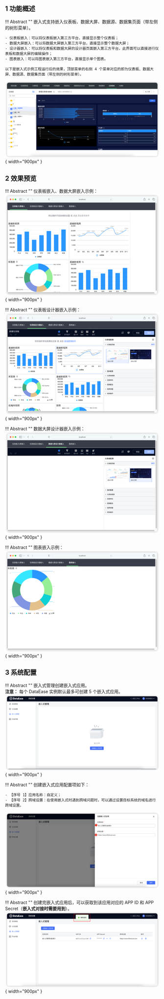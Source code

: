 ## 1 功能概述

!!! Abstract ""
    嵌入式支持嵌入仪表板、数据大屏、数据源、数据集页面（带左侧的树形菜单）。

    - 仪表板嵌入：可以将仪表板嵌入第三方平台，直接显示整个仪表板；
    - 数据大屏嵌入：可以将数据大屏嵌入第三方平台，直接显示整个数据大屏；
    - 设计器嵌入：可以将仪表板和数据大屏的设计器页面嵌入第三方平台，此界面可以直接进行仪表板和数据大屏的编辑操作；
    - 图表嵌入：可以将图表嵌入第三方平台，直接显示单个图表。
    
    以下是嵌入式示例工程运行后的效果，顶部菜单的右侧 4 个菜单对应的即为仪表板、数据大屏、数据源、数据集页面（带左侧的树形菜单）。

![资源预览](../img/xpack/嵌入式增强.png){ width="900px" }

## 2 效果预览

!!! Abstract ""
    仪表板嵌入、数据大屏嵌入示例：    
![资源预览](../img/xpack/multidimensional_embedding/ResourceView.png){ width="900px" }

!!! Abstract ""
    仪表板设计器嵌入示例：  
![仪表板编辑](../img/xpack/multidimensional_embedding/DashboardEditor.png){ width="900px" }

!!! Abstract ""
    数据大屏设计器嵌入示例：  
![大屏编辑](../img/xpack/multidimensional_embedding/VisualizationEditor.png){ width="900px" }

!!! Abstract ""
    图表嵌入示例：  
![视图预览](../img/xpack/multidimensional_embedding/view.png){ width="900px" }

## 3 系统配置
!!! Abstract ""
    嵌入式管理创建嵌入式应用。  
    **注意：** 每个 DataEase 实例默认最多可创建 5 个嵌入式应用。
![视图预览](../img/xpack/multidimensional_embedding/嵌入式管理.png){ width="900px" }

!!! Abstract ""
    创建嵌入式应用配置项如下：

    - 【序号 1】应用名称：自定义；
    - 【序号 2】跨域设置：在使用嵌入式时遇到跨域问题时，可以通过设置目标系统的域名进行跨域设置。
![视图预览](../img/xpack/multidimensional_embedding/创建嵌入式应用.png){ width="900px" }

!!! Abstract ""
    创建完嵌入式应用后，可以获取到该应用对应的 APP ID 和 APP Secret（**嵌入式对接时需要用到**）。
![视图预览](../img/xpack/multidimensional_embedding/嵌入式应用列表.png){ width="900px" }